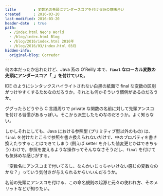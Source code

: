 ```yaml
---
title        : 変数名の先頭にアンダースコアを付ける時の意味合い
created      : 2016-03-20
last-modified: 2016-03-20
header-date  : true
path:
  - /index.html Neo's World
  - /blog/index.html Blog
  - /blog/2016/index.html 2016年
  - /blog/2016/03/index.html 03月
hidden-info:
  original-blog: Corredor
---
```


何の本だったか忘れたけど、Java 系の O'Reilly 本で、__`final` なローカル変数の先頭にアンダースコア「`_`」を付けていた__。

IDE のようにシンタックスハイライトされない白黒の紙面で final な変数の区別がつけやすくするためなのだろうか。それとも何かそういう慣例があるのだろうか。

ググったらどうやら C 言語周りで private な関数の名前に対して先頭アンスコを付ける習慣があるっぽい。そこから派生したものなのだろうか。よく知らない。

しかしそれにしても、Java における参照型 (プリミティブ型以外のもの) は、`final` を付けたところで参照を書き換えられないだけで、中のプロパティを書き換えたりすることはできてしまう (例えば setter を介した値変更とかはできちゃう) わけで。参照を変えるような操作ってそんななさそうだし、`final` を付けても気休めな感じがする。

「変数名にアンスコまで付いてるし、なんかいじっちゃいけない感じの変数なのかな？」っていう気付きが与えられるからいいんだろうか。

名前の先頭にアンスコを付ける、この命名規則の起源と元々の使われ方、そのメリットなどが知りたい。
